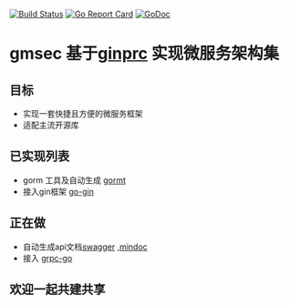 [![Build Status](https://travis-ci.org/xxjwxc/gmsec.svg?branch=master)](https://travis-ci.org/xxjwxc/gmsec)
[![Go Report Card](https://goreportcard.com/badge/github.com/xxjwxc/gmsec)](https://goreportcard.com/report/github.com/xxjwxc/gmsec)
[![GoDoc](https://godoc.org/github.com/xxjwxc/gmsec?status.svg)](https://godoc.org/github.com/xxjwxc/gmsec)

# gmsec 基于[ginprc](https://github.com/xxjwxc/ginrpc) 实现微服务架构集

## 目标 
- 实现一套快捷且方便的微服务框架
- 适配主流开源库

## 已实现列表
- gorm 工具及自动生成 [gormt](https://github.com/xxjwxc/gormt)
- 接入gin框架 [go-gin](https://github.com/gin-gonic/gin)

## 正在做
- 自动生成api文档[swagger](https://swagger.io/) ,[mindoc](https://www.iminho.me/)
- 接入 [grpc-go](https://github.com/grpc/grpc-go)


## 欢迎一起共建共享
